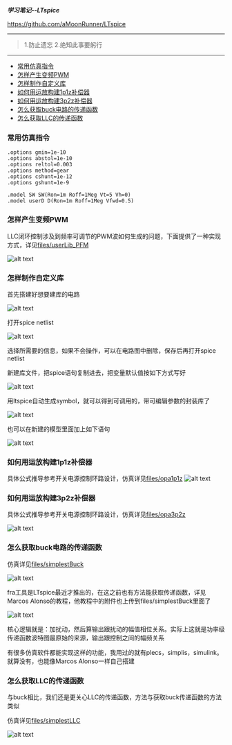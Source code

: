 ***学习笔记--LTspice***

<https://github.com/aMoonRunner/LTspice>

---

> 1.防止遗忘
> 2.绝知此事要躬行

---
- [常用仿真指令](#常用仿真指令)
- [怎样产生变频PWM](#怎样产生变频pwm)
- [怎样制作自定义库](#怎样制作自定义库)
- [如何用运放构建1p1z补偿器](#如何用运放构建1p1z补偿器)
- [如何用运放构建3p2z补偿器](#如何用运放构建3p2z补偿器)
- [怎么获取buck电路的传递函数](#怎么获取buck电路的传递函数)
- [怎么获取LLC的传递函数](#怎么获取llc的传递函数)

### 常用仿真指令

```
.options gmin=1e-10
.options abstol=1e-10
.options reltol=0.003
.options method=gear
.options cshunt=1e-12
.options gshunt=1e-9

.model SW SW(Ron=1m Roff=1Meg Vt=5 Vh=0)
.model userD D(Ron=1m Roff=1Meg Vfwd=0.5)
```

### 怎样产生变频PWM

LLC闭环控制涉及到频率可调节的PWM波如何生成的问题，下面提供了一种实现方式，详见[files/userLib_PFM](https://github.com/aMoonRunner/LTspice/tree/main/files/userLib_PFM)

![alt text](pictures/image-1.png)

### 怎样制作自定义库

首先搭建好想要建库的电路

![alt text](pictures/image-1.png)

打开spice netlist

![alt text](pictures/image.png)

选择所需要的信息，如果不会操作，可以在电路图中删除，保存后再打开spice netlist

新建库文件，把spice语句复制进去，把变量默认值按如下方式写好

![alt text](pictures/image-2.png)

用ltspice自动生成symbol，就可以得到可调用的，带可编辑参数的封装库了

![alt text](pictures/image-3.png)

也可以在新建的模型里面加上如下语句

![alt text](pictures/image-5.png)


### 如何用运放构建1p1z补偿器
具体公式推导参考开关电源控制环路设计，仿真详见[files/opa1p1z](https://github.com/aMoonRunner/LTspice/tree/main/files/opa1p1z)
![alt text](pictures/image-4.png)

### 如何用运放构建3p2z补偿器
具体公式推导参考开关电源控制环路设计，仿真详见[files/opa3p2z](https://github.com/aMoonRunner/LTspice/tree/main/files/opa3p2z)

![alt text](pictures/image-9.png)


### 怎么获取buck电路的传递函数

仿真详见[files/simplestBuck](https://github.com/aMoonRunner/LTspice/tree/main/files/simplestBuck)

![alt text](pictures/image-6.png)

fra工具是LTspice最近才推出的，在这之前也有方法能获取传递函数，详见Marcos Alonso的教程，他教程中的附件也上传到files/simplestBuck里面了

![alt text](pictures/image-8.png)

核心逻辑就是：加扰动，然后算输出跟扰动的幅值相位关系。实际上这就是功率级传递函数波特图最原始的来源，输出跟控制之间的幅频关系

有很多仿真软件都能实现这样的功能，我用过的就有plecs，simplis，simulink。就算没有，也能像Marcos Alonso一样自己搭建

### 怎么获取LLC的传递函数

与buck相比，我们还是更关心LLC的传递函数，方法与获取buck传递函数的方法类似

仿真详见[files/simplestLLC](https://github.com/aMoonRunner/LTspice/tree/main/files/simplestLLC)


![alt text](pictures/image-7.png)